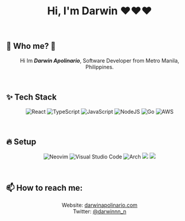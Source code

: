 <h1 align="center"> Hi, I'm Darwin ❤️❤️❤️ </h1>

 </br>
 
 ##  🚀 Who me? 🤗

<div align="center">

 
  
 Hi Im ***Darwin Apolinario***, Software Developer from Metro Manila, Philippines. 

</div>
 </br>

  ## ✨ Tech Stack
  
  
<div align="center">
  

  
![React](https://img.shields.io/badge/react-%2320232a.svg?style=for-the-badge&logo=react&logoColor=%2361DAFB)
![TypeScript](https://img.shields.io/badge/typescript-%23007ACC.svg?style=for-the-badge&logo=typescript&logoColor=white)
![JavaScript](https://img.shields.io/badge/javascript-%23323330.svg?style=for-the-badge&logo=javascript&logoColor=%23F7DF1E)
![NodeJS](https://img.shields.io/badge/node.js-6DA55F?style=for-the-badge&logo=node.js&logoColor=white)
![Go](https://img.shields.io/badge/go-%2300ADD8.svg?style=for-the-badge&logo=go&logoColor=white)
![AWS](https://img.shields.io/badge/AWS-%23FF9900.svg?style=for-the-badge&logo=amazon-aws&logoColor=white)

</div>

 </br>
 
  ## 🔥 Setup
  
  
<div align="center">
  

  
![Neovim](https://img.shields.io/badge/NeoVim-%2357A143.svg?&style=for-the-badge&logo=neovim&logoColor=white)
![Visual Studio Code](https://img.shields.io/badge/Visual%20Studio%20Code-0078d7.svg?style=for-the-badge&logo=visual-studio-code&logoColor=white)
 ![Arch](https://img.shields.io/badge/Arch%20Linux-1793D1?logo=arch-linux&logoColor=fff&style=for-the-badge)
<img src="https://img.shields.io/static/v1?label=WM&message=i3-gaps&color=lightgray&style=for-the-badge"/>
<img src="https://img.shields.io/static/v1?label=Keyboard&message=KINESIS&color=lightgray&style=for-the-badge"/>
  
</div>


 </br>
 
## 📫 How to reach me:

<div align="center">
  
 Website: [darwinapolinario.com](https://darwinapolinario.com/)
  </br>
 Twitter: [@darwinnn_n](https://twitter.com/darwinnn_n)
    
</div>


 </br>

